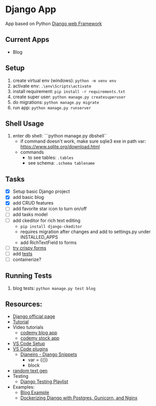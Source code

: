 # Django App

App based on Python [Django web Framework](https://www.djangoproject.com/)

## Current Apps

- Blog

## Setup

1. create virtual env (windows): ```python -m venv env```
2. activate env: ```.\env\Scripts\activate```
3. install requirement: ```pip install -r requirements.txt```
4. create super user: ```python manage.py createsuperuser```
4. do migrations: ```python manage.py migrate```
5. run app: ```python manage.py runserver```


## Shell Usage

1. enter db shell: ```python manage.py dbshell``
    - if command doesn't work, make sure sqlie3 exe in path var: https://www.sqlite.org/download.html
    - commands
        - to see tables: ```.tables```
        - see schema: ```.schema tablename```

## Tasks

- [x] Setup basic Django project
- [x] add basic blog
- [x] add CRUD features
- [ ] add favorite star icon to turn on/off
- [ ] add tasks model
- [ ] add ckeditor for rich text editing
    - ```pip install django-ckeditor``` 
    - requires migration after changes and add to settings.py under INSTALLED_APPS
    - add RichTextField to forms
- [ ] [try crispy forms](https://simpleisbetterthancomplex.com/tutorial/2018/08/13/how-to-use-bootstrap-4-forms-with-django.html)
- [ ] add [tests](https://docs.djangoproject.com/en/3.1/intro/tutorial05/#introducing-automated-testing)
- [ ] containerize?

## Running Tests

1. blog tests: ```python manage.py test blog```


## Resources:
- [Django official page](https://www.djangoproject.com/)
- [Tutorial](https://docs.djangoproject.com/en/3.1/intro/tutorial01/)
- Video tutorials
    - [codemy blog app](https://www.youtube.com/watch?v=B40bteAMM_M&list=PLCC34OHNcOtr025c1kHSPrnP18YPB-NFi)
    - [codemy stock app](https://www.youtube.com/watch?v=iu3V4cOJW4I&list=PLCC34OHNcOtqNxahjUPo2BPC2qrVNawYK)
- [VS Code Setup](https://code.visualstudio.com/docs/python/tutorial-django)
- [VS Code plugins](https://morioh.com/p/b6323e6cdfca)
    - [Djaneiro - Django Snippets](https://marketplace.visualstudio.com/items?itemName=thebarkman.vscode-djaneiro)
        - var = {{}}
        - block
- [random text gen](https://www.lipsum.com/)
- Testing
    - [Django Testing Playlist](https://www.youtube.com/watch?v=qwypH3YvMKc&list=PLbpAWbHbi5rMF2j5n6imm0enrSD9eQUaM)
- Examples:
    - [Blog Example](https://djangocentral.com/building-a-blog-application-with-django/)    
    - [Dockerizing Django with Postgres, Gunicorn, and Nginx](https://testdriven.io/blog/dockerizing-django-with-postgres-gunicorn-and-nginx/)